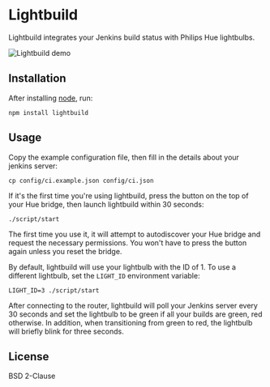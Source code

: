 # Lightbuild

Lightbuild integrates your Jenkins build status with Philips Hue lightbulbs.

![Lightbuild demo](https://s3.amazonaws.com/gecko.static/images/lightbuild.gif)

## Installation

After installing [node](http://nodejs.org), run:

    npm install lightbuild

## Usage

Copy the example configuration file, then fill in the details about your
jenkins server:

    cp config/ci.example.json config/ci.json

If it's the first time you're using lightbuild, press the button on the
top of your Hue bridge, then launch lightbuild within 30 seconds:

    ./script/start

The first time you use it, it will attempt to autodiscover your Hue
bridge and request the necessary permissions. You won't have to press
the button again unless you reset the bridge.

By default, lightbuild will use your lightbulb with the ID of 1. To use
a different lightbulb, set the `LIGHT_ID` environment variable:

    LIGHT_ID=3 ./script/start

After connecting to the router, lightbuild will poll your Jenkins server
every 30 seconds and set the lightbulb to be green if all your builds
are green, red otherwise. In addition, when transitioning from green to
red, the lightbulb will briefly blink for three seconds.

## License

BSD 2-Clause
